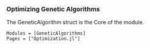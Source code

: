 ### Optimizing Genetic Algorithms

The GeneticAlgorithm struct is the Core of the module.

```@autodocs
Modules = [GeneticAlgorithms]
Pages = ["Optimization.jl"]
```